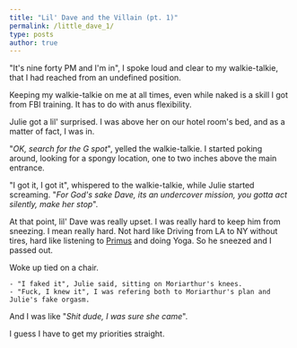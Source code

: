 ```yaml
---
title: "Lil' Dave and the Villain (pt. 1)"
permalink: /little_dave_1/
type: posts
author: true
---
```


"It's nine forty PM and I'm in",
I spoke loud and clear to my walkie-talkie, that I had reached from an undefined position.

Keeping my walkie-talkie on me at all times, even while naked is a skill I got from FBI training. It has to do with anus flexibility.

Julie got a lil' surprised. I was above her on our hotel room's bed, and as a matter of fact, I was in.

"*OK, search for the G spot*", yelled the walkie-talkie. I started poking around, looking for a spongy location, one to two inches above the main entrance.

"I got it, I got it", whispered to the walkie-talkie, while Julie started screaming. "*For God's sake Dave, its an undercover mission, you gotta act silently, make her stop*".

At that point, lil' Dave was really upset. I was really hard to keep him from sneezing. I mean really hard. Not hard like Driving from LA to NY without tires, hard like listening to [Primus](https://www.youtube.com/watch?v=953PkxFNiko) and doing Yoga.
So he sneezed and I passed out.

Woke up tied on a chair.

```
- "I faked it", Julie said, sitting on Moriarthur's knees.
- "Fuck, I knew it", I was refering both to Moriarthur's plan and Julie's fake orgasm. 
```
And I was like "*Shit dude, I was sure she came*".

I guess I have to get my priorities straight.